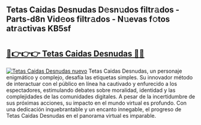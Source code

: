 ## Tetas Caidas Desnudas D𝚎sn𝚞dos filtr𝚊dos - Parts-d8n Vid𝚎os filtr𝚊dos - N𝚞evas f𝚘tos atr𝚊ctivas KB5sf

# <h2><a href="http://mbbudg.tromn.icu/?c=Tetas+Caidas+Desnudas">🔗👉👉👉 Tetas Caidas Desnudas 🔗🔗</a></h2>

[![Tetas Caidas Desnudas nuevo](https://i.imgur.com/pEAQMta.gif)](http://mbbudg.tromn.icu/?c=Tetas+Caidas+Desnudas)
Tetas Caidas Desnudas, un personaje enigmático y complejo, desafía las etiquetas simples. Su innovador método de interactuar con el público en línea ha cautivado y enfurecido a los espectadores, estimulando debates sobre moralidad, identidad y las complejidades de las comunidades digitales. A pesar de la incertidumbre de sus próximas acciones, su impacto en el mundo virtual es profundo. Con una dedicación inquebrantable y un encanto innegable, el progreso de Tetas Caidas Desnudas en el panorama virtual es imparable.
